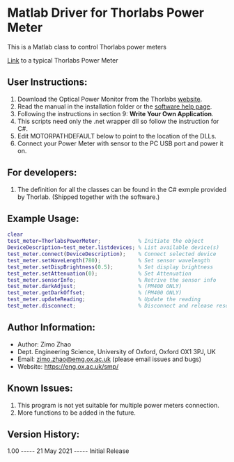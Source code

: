 # Matlab Driver for Thorlabs Power Meter

This is a Matlab class to control Thorlabs power meters

[Link](https://www.thorlabs.com/newgrouppage9.cfm?objectgroup_id=10562) to a typical Thorlabs Power Meter

## User Instructions:

1. Download the Optical Power Monitor from the Thorlabs [website](https://www.thorlabs.com/software_pages/ViewSoftwarePage.cfm?Code=OPM).
2. Read the manual in the installation folder or the [software help page](https://www.thorlabs.com/software/MUC/OPM/v3.0/TL_OPM_V3.0_web-secured.pdf).
3. Following the instructions in section 9: **Write Your Own Application**.
4. This scripts need only the .net wrapper dll so follow the instruction for C#.
5. Edit MOTORPATHDEFAULT below to point to the location of the DLLs.
6. Connect your Power Meter with sensor to the PC USB port and power it on.

## For developers:

1. The definition for all the classes can be found in the C# exmple provided by Thorlab. (Shipped together with the software.)

## Example Usage:

```matlab
clear
test_meter=ThorlabsPowerMeter;            % Initiate the object
DeviceDescription=test_meter.listdevices; % List available device(s)
test_meter.connect(DeviceDescription);    % Connect selected device
test_meter.setWaveLength(780);            % Set sensor wavelength
test_meter.setDispBrightness(0.5);        % Set display brightness
test_meter.setAttenuation(0);             % Set Attenuation
test_meter.sensorInfo;                    % Retrive the sensor info
test_meter.darkAdjust;                    % (PM400 ONLY)
test_meter.getDarkOffset;                 % (PM400 ONLY)
test_meter.updateReading;                 % Update the reading
test_meter.disconnect;                    % Disconnect and release resource
```

## Author Information:

* Author: Zimo Zhao
* Dept. Engineering Science, University of Oxford, Oxford OX1 3PJ, UK
* Email: zimo.zhao@emg.ox.ac.uk (please email issues and bugs)
* Website: https://eng.ox.ac.uk/smp/

## Known Issues:

1. This program is not yet suitable for multiple power meters connection.
2. More functions to be added in the future.

## Version History:

1.00 ----- 21 May 2021 ----- Initial Release
